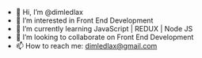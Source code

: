 - 👋 Hi, I’m @dimledlax
- 👀 I’m interested in Front End Development
- 🌱 I’m currently learning JavaScript | REDUX | Node JS
- 💞️ I’m looking to collaborate on Front End Development
- 📫 How to reach me: dimledlax@gmail.com

<!---
dimledlax/dimledlax is a ✨ special ✨ repository because its `README.md` (this file) appears on your GitHub profile.
You can click the Preview link to take a look at your changes.
--->
